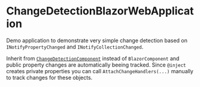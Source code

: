 # ChangeDetectionBlazorWebApplication

Demo application to demonstrate very simple change detection based on `INotifyPropertyChanged` and `INotifyCollectionChanged`.

Inherit from [`ChangeDetectionComponent`](ChangeDetectionBlazorWebApplication/ChangeDetectionComponent.cs) instead of `BlazorComponent` and public property changes are automatically beeing tracked.
Since `@inject` creates private properties you can call `AttachChangeHandlers(...)` manually to track changes for these objects.